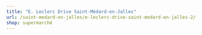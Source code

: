 ```yaml
---
title: "E. Leclerc Drive Saint-Médard-en-Jalles"
url: /saint-medard-en-jalles/e-leclerc-drive-saint-medard-en-jalles-2/
shop: supermarché
---
```

